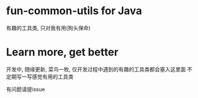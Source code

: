 # fun-common-utils for Java
有趣的工具类, 只对我有用(狗头保命)

# Learn more, get better
开发中, 随缘更新, 菜鸟一枚, 仅开发过程中遇到的有趣的工具类都会塞入这里面
不定期写一写感觉有用的工具类

有问题请提issue